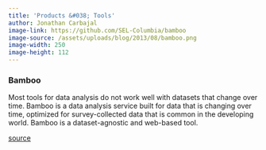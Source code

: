 ```yaml
---
title: 'Products &#038; Tools'
author: Jonathan Carbajal
image-link: https://github.com/SEL-Columbia/bamboo
image-source: /assets/uploads/blog/2013/08/bamboo.png
image-width: 250
image-height: 112
---
```

<h3>
  Bamboo
</h3> Most tools for data analysis do not work well with datasets that change over time. Bamboo is a data analysis service built for data that is changing over time, optimized for survey-collected data that is common in the developing world. Bamboo is a dataset-agnostic and web-based tool.

<a href="http://github.com/modilabs/bamboo" target="blank">source</a>
